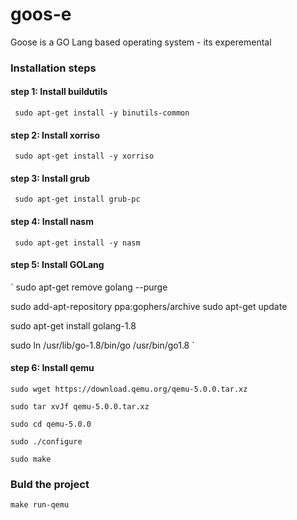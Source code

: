 # goos-e
Goose is a GO Lang based operating system - its experemental

### Installation steps

#### step 1: Install buildutils

`
sudo apt-get install -y binutils-common`

#### step 2: Install xorriso

`
sudo apt-get install -y xorriso`

#### step 3: Install grub

`
sudo apt-get install grub-pc`

#### step 4: Install nasm

`
sudo apt-get install -y nasm`

#### step 5: Install GOLang

`
sudo apt-get remove golang --purge

sudo add-apt-repository ppa:gophers/archive
sudo apt-get update

sudo apt-get install golang-1.8

sudo ln /usr/lib/go-1.8/bin/go /usr/bin/go1.8
`

#### step 6: Install qemu

```
sudo wget https://download.qemu.org/qemu-5.0.0.tar.xz

sudo tar xvJf qemu-5.0.0.tar.xz

sudo cd qemu-5.0.0

sudo ./configure

sudo make

```

### Buld the project

`
make run-qemu
`
